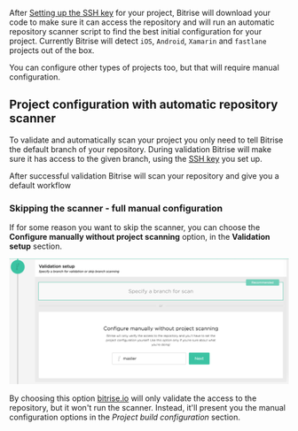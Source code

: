 After [Setting up the SSH key](/adding-a-new-app/setting-up-ssh-keys) for
your project, Bitrise will download your code to make sure it can access the repository
and will run an automatic repository scanner script to find the best initial configuration for your project.
Currently Bitrise will detect `iOS`, `Android`, `Xamarin` and `fastlane` projects out of the box.

You can configure other types of projects too, but that will require manual
configuration.


## Project configuration with automatic repository scanner

To validate and automatically scan your project you only need to tell Bitrise
the default branch of your repository.
During validation Bitrise will make sure it has access to the given branch,
using the [SSH key](/adding-a-new-app/setting-up-ssh-keys) you set up.

After successful validation Bitrise will scan your repository and give you a default workflow


### Skipping the scanner - full manual configuration

If for some reason you want to skip the scanner, you can choose
the **Configure manually without project scanning** option,
in the **Validation setup** section.

![Configure manually without project scanning](/img/adding-a-new-app/validation_configure_manually.png)

By choosing this option [bitrise.io](https://www.bitrise.io/) will only
validate the access to the repository, but it won't run the scanner.
Instead, it'll present you the manual configuration options
in the *Project build configuration* section.
